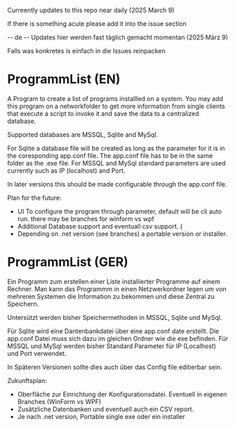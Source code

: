 Curreently updates to this repo near daily (2025 March 9)

If there is something acute please add it into the issue section

 -- de -- Updates hier werden fast täglich gemacht momentan (2025 März 9)
 
Falls was konkretes is einfach in die Issues reinpacken

# ProgrammList (EN)

A Program to create a list of programs installled on a system. You may add this program on a networkfolder to get more information from single clients that execute a script to invoke it and save the data to a centralized database.

Supported databases are MSSQL, Sqlite and MySql.

For Sqlite a database file will be created as long as the parameter for it is in the coresponding app.conf file. The app.conf file has to be in the same folder as the .exe file.
For MSSQL and MySql standard parameters are used currently such as IP (localhost) and Port.

In later versions this should be made configurable through the app.conf file.

Plan for the future:
- UI To configure the program through parameter, default will be cli auto run. there may be branches for winform vs wpf 
- Additional Database support and eventuall csv support. (
- Depending on .net version (see branches) a portable version or installer.

# ProgrammList (GER)

Ein Programm zum erstellen einer Liste installierter Programme auf einem Rechner. Man kann das Programmm in einen Netzwerkordner legen um von mehreren Systemen die Information zu bekommen und diese Zentral zu Speichern.

Untersützt werden bisher Speichermethoden in MSSQL, Sqlite und MySql.

Für Sqlite wird eine Dantenbankdatei über eine app.conf date erstellt. Die app.conf Datei muss sich dazu im gleichen Ordner wie die exe befinden.
Für MSSQL und MySql werden bisher Standard Parameter für IP (Localhost) und Port verwendet.

In Späteren Versionen sollte dies auch über das Config file editierbar sein.

Zukunftsplan:
- Oberfläche zur Einrichtung der Konfigurationsdatei. Eventuell in eigenen Branches (WinForm vs WPF)
- Zusätzliche Datenbanken und eventuell auch ein CSV report.
- Je nach .net version, Portable single exe oder ein installer
